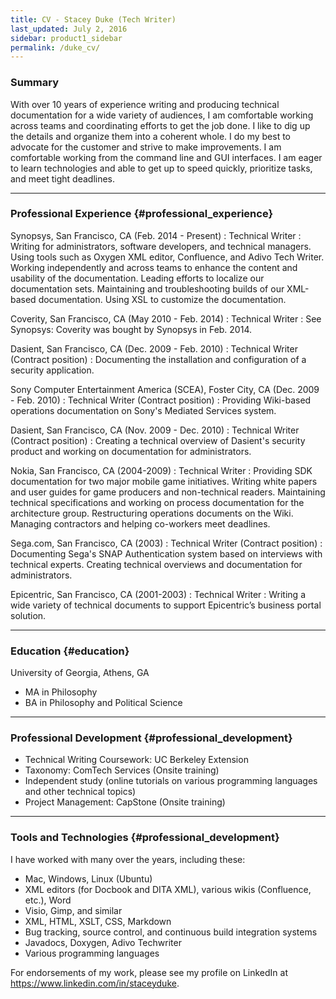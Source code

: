 ```yaml
---
title: CV - Stacey Duke (Tech Writer)
last_updated: July 2, 2016
sidebar: product1_sidebar
permalink: /duke_cv/
---
```


### Summary

With over 10 years of experience writing and producing technical documentation 
for a wide variety of audiences, I am comfortable working across teams and 
coordinating efforts to get the job done. I like to dig up the details and 
organize them into a coherent whole. I do my best to advocate for the customer 
and strive to make improvements. I am comfortable working from the command line 
and GUI interfaces. I am eager to learn technologies and able to get up to speed 
quickly, prioritize tasks, and meet tight deadlines.

---

### Professional Experience  {#professional_experience}

Synopsys, San Francisco, CA (Feb. 2014 - Present)
: Technical Writer
: Writing for administrators, software developers, and technical managers. 
  Using tools such as Oxygen XML editor, Confluence, and Adivo Tech Writer. 
  Working independently and across teams to enhance the content and usability 
  of the documentation. Leading efforts to localize our documentation sets. 
  Maintaining and troubleshooting builds of our XML-based documentation. 
  Using XSL to customize the documentation.

Coverity, San Francisco, CA (May 2010 - Feb. 2014)
: Technical Writer
: See Synopsys: Coverity was bought by Synopsys in Feb. 2014. 

Dasient, San Francisco, CA (Dec. 2009 - Feb. 2010)
: Technical Writer (Contract position)
: Documenting the installation and configuration of a security application. 

Sony Computer Entertainment America (SCEA), Foster City, CA (Dec. 2009 - Feb. 2010)
: Technical Writer  (Contract position)
: Providing Wiki-based operations documentation on Sony's Mediated Services system. 

Dasient, San Francisco, CA (Nov. 2009 - Dec. 2010)
: Technical Writer (Contract position)
: Creating a technical overview of Dasient's security product and working on documentation for administrators.

Nokia, San Francisco, CA (2004-2009)
: Technical Writer
: Providing SDK documentation for two major mobile game initiatives. Writing white papers and user guides for game producers and non-technical readers. Maintaining technical specifications and working on process documentation for the architecture group. Restructuring operations documents on the Wiki. Managing contractors and helping co-workers meet deadlines.

Sega.com, San Francisco, CA	(2003)
: Technical Writer (Contract position)
: Documenting Sega's SNAP Authentication system based on interviews with technical experts. Creating technical overviews and documentation for administrators.

Epicentric, San Francisco, CA (2001-2003)
: Technical Writer 
: Writing a wide variety of technical documents to support Epicentric’s business portal solution. 

---

### Education {#education}
University of Georgia, Athens, GA

 * MA in Philosophy
 * BA in Philosophy and Political Science

---

### Professional Development {#professional_development}
* Technical Writing Coursework: UC Berkeley Extension
* Taxonomy: ComTech Services (Onsite training)
* Independent study (online tutorials on various programming languages and other technical topics)
* Project Management: CapStone (Onsite training)

---

### Tools and Technologies {#professional_development}

I have worked with many over the years, including these:

 * Mac, Windows, Linux (Ubuntu)
 * XML editors (for Docbook and DITA XML), various wikis (Confluence, etc.), Word
 * Visio, Gimp, and similar
 * XML, HTML, XSLT, CSS, Markdown
 * Bug tracking, source control, and continuous build integration systems
 * Javadocs, Doxygen, Adivo Techwriter
 * Various programming languages

For endorsements of my work, please see my profile on LinkedIn 
at <https://www.linkedin.com/in/staceyduke>.
